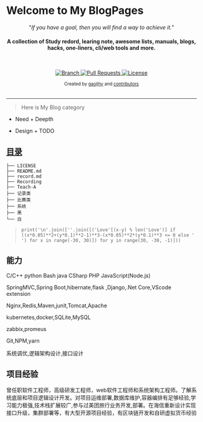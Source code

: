# Welcome to My BlogPages

<!-- 垃圾 -->


<p align="center">"<i>If you have a goal, then you will find a way to achieve it.</i>"</p>

<h4 align="center">A collection of Study redord, learing note, awesome lists, manuals, blogs, hacks, one-liners, cli/web tools and more.</h4>

<br>

<p align="center">
  <a href="https://github.com/gaoljhy/blog/tree/master">
    <img src="https://img.shields.io/badge/Branch-master-green.svg?longCache=true"
        alt="Branch">
  </a>
  <a href="https://github.com/gaoljhy/blog/pulls">
    <img src="https://img.shields.io/badge/PRs-welcome-brightgreen.svg?longCache=true"
        alt="Pull Requests">
  </a>
  <a href="https://github.com/gaoljhy/blog/blob/master/LICENSE">
    <img src="https://img.shields.io/badge/License-MIT-blue.svg?longCache=true"
        alt="License">
  </a>
</p>

<div align="center">
  <sub>Created by
  <a href="http://grj321.com">gaoljhy</a> and
  <a href="https://github.com/gaoljhy/blog/contributors">
    contributors
  </a>
</div>

<br>

****

> Here is My Blog category

+ Need + Deepth

+ Design + TODO

## [目录](record.md)

    ├── LICENSE
    ├── README.md
    ├── record.md
    ├── Recording
    ├── Teach-A
    ├── 记录类
    ├── 比赛类
    ├── 系统
    ├── 黑
    └── 白

> `print('\n'.join([''.join([('Love'[(x-y) % len('Love')] if ((x*0.05)**2+(y*0.1)**2-1)**3-(x*0.05)**2*(y*0.1)**3 <= 0 else ' ') for x in range(-30, 30)]) for y in range(30, -30, -1)]))`

## 能力

C/C++ python Bash java CSharp PHP JavaScript(Node.js)

SpringMVC,Spring Boot,hibernate,flask ,Django,.Net Core,VScode extension

Nginx,Redis,Maven,junit,Tomcat,Apache

kubernetes,docker,SQLite,MySQL

zabbix,promeus

Git,NPM,yarn

系统调优,逻辑架构设计,接口设计

## 项目经验

曾任职软件工程师，高级研发工程师，web软件工程师和系统架构工程师。了解系统底层和项目逻辑设计开发。对项目运维部署,数据库维护,容器编排有足够经验,学习能力极强,技术栈扩展较广,参与过美团旅行业务开发,部署。在海信重新设计实现接口升级，集群部署等，有大型开源项目经验，有区块链开发和自研虚拟货币经验




